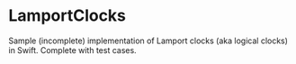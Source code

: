 # LamportClocks

Sample (incomplete) implementation of Lamport clocks (aka logical clocks) in Swift. Complete with test cases.


